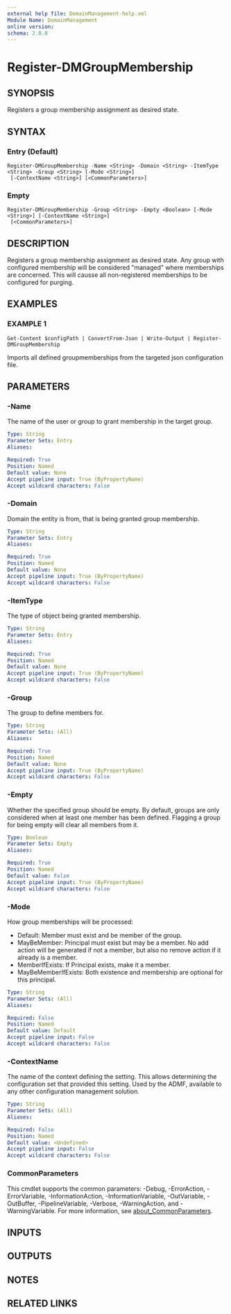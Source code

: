 ```yaml
---
external help file: DomainManagement-help.xml
Module Name: DomainManagement
online version:
schema: 2.0.0
---
```


# Register-DMGroupMembership

## SYNOPSIS
Registers a group membership assignment as desired state.

## SYNTAX

### Entry (Default)
```
Register-DMGroupMembership -Name <String> -Domain <String> -ItemType <String> -Group <String> [-Mode <String>]
 [-ContextName <String>] [<CommonParameters>]
```

### Empty
```
Register-DMGroupMembership -Group <String> -Empty <Boolean> [-Mode <String>] [-ContextName <String>]
 [<CommonParameters>]
```

## DESCRIPTION
Registers a group membership assignment as desired state.
Any group with configured membership will be considered "managed" where memberships are concerned.
This will causse all non-registered memberships to be configured for purging.

## EXAMPLES

### EXAMPLE 1
```
Get-Content $configPath | ConvertFrom-Json | Write-Output | Register-DMGroupMembership
```

Imports all defined groupmemberships from the targeted json configuration file.

## PARAMETERS

### -Name
The name of the user or group to grant membership in the target group.

```yaml
Type: String
Parameter Sets: Entry
Aliases:

Required: True
Position: Named
Default value: None
Accept pipeline input: True (ByPropertyName)
Accept wildcard characters: False
```

### -Domain
Domain the entity is from, that is being granted group membership.

```yaml
Type: String
Parameter Sets: Entry
Aliases:

Required: True
Position: Named
Default value: None
Accept pipeline input: True (ByPropertyName)
Accept wildcard characters: False
```

### -ItemType
The type of object being granted membership.

```yaml
Type: String
Parameter Sets: Entry
Aliases:

Required: True
Position: Named
Default value: None
Accept pipeline input: True (ByPropertyName)
Accept wildcard characters: False
```

### -Group
The group to define members for.

```yaml
Type: String
Parameter Sets: (All)
Aliases:

Required: True
Position: Named
Default value: None
Accept pipeline input: True (ByPropertyName)
Accept wildcard characters: False
```

### -Empty
Whether the specified group should be empty.
By default, groups are only considered when at least one member has been defined.
Flagging a group for being empty will clear all members from it.

```yaml
Type: Boolean
Parameter Sets: Empty
Aliases:

Required: True
Position: Named
Default value: False
Accept pipeline input: True (ByPropertyName)
Accept wildcard characters: False
```

### -Mode
How group memberships will be processed:
- Default:             Member must exist and be member of the group.
- MayBeMember:         Principal must exist but may be a member.
No add action will be generated if not a member, but also no remove action if it already is a member.
- MemberIfExists:      If Principal exists, make it a member.
- MayBeMemberIfExists: Both existence and membership are optional for this principal.

```yaml
Type: String
Parameter Sets: (All)
Aliases:

Required: False
Position: Named
Default value: Default
Accept pipeline input: False
Accept wildcard characters: False
```

### -ContextName
The name of the context defining the setting.
This allows determining the configuration set that provided this setting.
Used by the ADMF, available to any other configuration management solution.

```yaml
Type: String
Parameter Sets: (All)
Aliases:

Required: False
Position: Named
Default value: <Undefined>
Accept pipeline input: False
Accept wildcard characters: False
```

### CommonParameters
This cmdlet supports the common parameters: -Debug, -ErrorAction, -ErrorVariable, -InformationAction, -InformationVariable, -OutVariable, -OutBuffer, -PipelineVariable, -Verbose, -WarningAction, and -WarningVariable. For more information, see [about_CommonParameters](http://go.microsoft.com/fwlink/?LinkID=113216).

## INPUTS

## OUTPUTS

## NOTES

## RELATED LINKS
